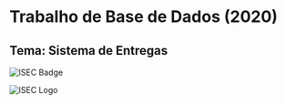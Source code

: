 # Trabalho de Base de Dados (2020)
## Tema: Sistema de Entregas

![ISEC Badge](https://img.shields.io/badge/ISEC-BD-red)

![ISEC Logo](https://moodle.isec.pt/moodle/pluginfile.php/1/theme_adaptable/logo/1581343866/logo.png)
